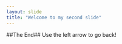 ```yaml
---
layout: slide
title: "Welcome to my second slide"
---
```

##The End##
Use the left arrow to go back!
